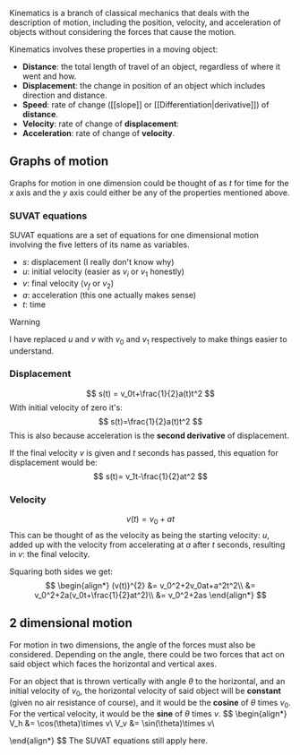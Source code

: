Kinematics is a branch of classical mechanics that deals with the description of motion, including the position, velocity, and acceleration of objects without considering the forces that cause the motion. 

Kinematics involves these properties in a moving object:
* **Distance**: the total length of travel of an object, regardless of where it went and how.
* **Displacement**: the change in position of an object which includes direction and distance.
* **Speed**: rate of change ([[slope]] or [[Differentiation|derivative]]) of **distance**.
* **Velocity**: rate of change of **displacement**:
* **Acceleration**: rate of change of **velocity**.
## Graphs of motion
Graphs for motion in one dimension could be thought of as $t$ for time for the $x$ axis and the $y$ axis could either be any of the properties mentioned above.
### SUVAT equations
SUVAT equations are a set of equations for one dimensional motion involving the five letters of its name as variables.
* $s$: displacement (I really don't know why)
* $u$: initial velocity (easier as $v_i$ or $v_1$ honestly)
* $v$: final velocity ($v_f$ or $v_2$)
* $a$: acceleration (this one actually makes sense)
* $t$: time

>[!warning]
>I have replaced $u$ and $v$ with $v_0$ and $v_1$ respectively to make things easier to understand.
### Displacement
$$
s(t) = v_0t+\frac{1}{2}a(t)t^2
$$
With initial velocity of zero it's:
$$
s(t)=\frac{1}{2}a(t)t^2
$$
This is also because acceleration is the **second derivative** of displacement.

If the final velocity $v$ is given and $t$ seconds has passed, this equation for displacement would be:
$$
s(t)= v_1t-\frac{1}{2}at^2
$$
### Velocity
$$
v(t)=v_0+at
$$
This can be thought of as the velocity as being the starting velocity: $u$, added up with the velocity from accelerating at $a$ after $t$ seconds, resulting in $v$: the final velocity.

Squaring both sides we get:
$$
\begin{align*}
(v(t))^{2} &= v_0^2+2v_0at+a^2t^2\\
&= v_0^2+2a(v_0t+\frac{1}{2}at^2)\\
&= v_0^2+2as
\end{align*}
$$
## 2 dimensional motion
For motion in two dimensions, the angle of the forces must also be considered. Depending on the angle, there could be two forces that act on said object which faces the horizontal and vertical axes.

For an object that is thrown vertically with angle $\theta$ to the horizontal, and an initial velocity of $v_0$, the horizontal velocity of said object will be **constant** (given no air resistance of course), and it would be the **cosine** of $\theta$ times $v_0$. For the vertical velocity, it would be the **sine** of $\theta$ times $v$.
$$
\begin{align*}
V_h &= \cos(\theta)\times v\\
V_v &= \sin(\theta)\times v\\

\end{align*}
$$
The SUVAT equations still apply here.